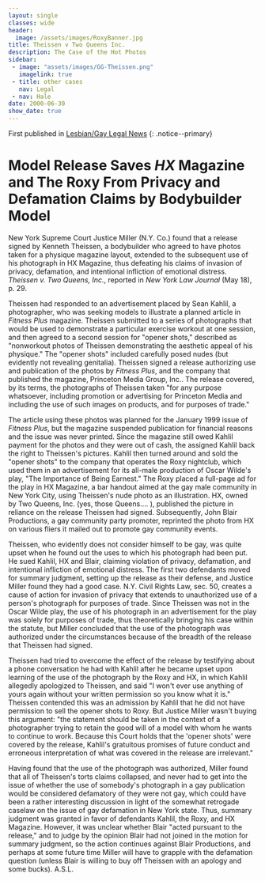 ```yaml
---
layout: single
classes: wide
header:
  image: /assets/images/RoxyBanner.jpg
title: Theissen v Two Queens Inc.    
description: The Case of the Hot Photos
sidebar:
 - image: "assets/images/GG-Theissen.png"
   imagelink: true
 - title: other cases
   nav: Legal
 - nav: Hale  
date: 2000-06-30
show_date: true
---
```


First published in [Lesbian/Gay Legal News](http://www.qrd.org/qrd/www/legal/lgln/06.00.html)
{: .notice--primary}

# Model Release Saves _HX_ Magazine and The Roxy From Privacy and Defamation Claims by Bodybuilder Model

New York Supreme Court Justice Miller (N.Y. Co.) found that a release signed by Kenneth Theissen, a bodybuilder who agreed to have photos taken for a physique magazine layout, extended to the subsequent use of his photograph in HX Magazine, thus defeating his claims of invasion of privacy, defamation, and intentional infliction of emotional distress. _Theissen v. Two Queens, Inc._, reported in _New York Law Journal_ (May 18), p. 29.

Theissen had responded to an advertisement placed by Sean Kahlil, a photographer, who was seeking models to illustrate a planned article in _Fitness Plus_ magazine. Theissen submitted to a series of photographs that would be used to demonstrate a particular exercise workout at one session, and then agreed to a second session for "opener shots," described as "nonworkout photos of Theissen demonstrating the aesthetic appeal of his physique." The "opener shots" included carefully posed nudes (but evidently not revealing genitalia). Theissen signed a release authorizing use and publication of the photos by _Fitness Plus_, and the company that published the magazine, Princeton Media Group, Inc.. The release covered, by its terms, the photographs of Theissen taken "for any purpose whatsoever, including promotion or advertising for Princeton Media and including the use of such images on products, and for purposes of trade."

The article using these photos was planned for the January 1999 issue of _Fitness Plus_, but the magazine suspended publication for financial reasons and the issue was never printed. Since the magazine still owed Kahlil payment for the photos and they were out of cash, the assigned Kahlil back the right to Theissen's pictures. Kahlil then turned around and sold the "opener shots" to the company that operates the Roxy nightclub, which used them in an advertisement for its all-male production of Oscar Wilde's play, "The Importance of Being Earnest." The Roxy placed a full-page ad for the play in HX Magazine, a bar handout aimed at the gay male community in New York City, using Theissen's nude photo as an illustration. HX, owned by Two Queens, Inc. (yes, those Queens.... ), published the picture in reliance on the release Theissen had signed. Subsequently, John Blair Productions, a gay community party promoter, reprinted the photo from HX on various fliers it mailed out to promote gay community events.

Theissen, who evidently does not consider himself to be gay, was quite upset when he found out the uses to which his photograph had been put. He sued Kahlil, HX and Blair, claiming violation of privacy, defamation, and intentional infliction of emotional distress. The first two defendants moved for summary judgment, setting up the release as their defense, and Justice Miller found they had a good case. N.Y. Civil Rights Law, sec. 50, creates a cause of action for invasion of privacy that extends to unauthorized use of a person's photograph for purposes of trade. Since Theissen was not in the Oscar Wilde play, the use of his photograph in an advertisement for the play was solely for purposes of trade, thus theoretically bringing his case within the statute, but Miller concluded that the use of the photograph was authorized under the circumstances because of the breadth of the release that Theissen had signed.

Theissen had tried to overcome the effect of the release by testifying about a phone conversation he had with Kahlil after he became upset upon learning of the use of the photograph by the Roxy and HX, in which Kahlil allegedly apologized to Theissen, and said "I won't ever use anything of yours again without your written permission so you know what it is." Theissen contended this was an admission by Kahlil that he did not have permission to sell the opener shots to Roxy. But Justice Miller wasn't buying this argument: "the statement should be taken in the context of a photographer trying to retain the good will of a model with whom he wants to continue to work. Because this Court holds that the 'opener shots' were covered by the release, Kahlil's gratuitous promises of future conduct and erroneous interpretation of what was covered in the release are irrelevant."

Having found that the use of the photograph was authorized, Miller found that all of Theissen's torts claims collapsed, and never had to get into the issue of whether the use of somebody's photograph in a gay publication would be considered defamatory of they were not gay, which could have been a rather interesting discussion in light of the somewhat retrogade caselaw on the issue of gay defamation in New York state. Thus, summary judgment was granted in favor of defendants Kahlil, the Roxy, and HX Magazine. However, it was unclear whether Blair "acted pursuant to the release," and to judge by the opinion Blair had not joined in the motion for summary judgment, so the action continues against Blair Productions, and perhaps at some future time Miller will have to grapple with the defamation question (unless Blair is willing to buy off Theissen with an apology and some bucks). A.S.L.